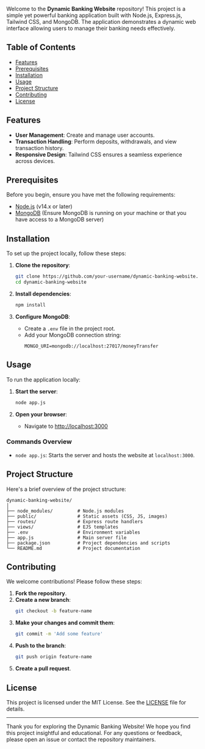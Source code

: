 Welcome to the **Dynamic Banking Website** repository! This project is a simple yet powerful banking application built with Node.js, Express.js, Tailwind CSS, and MongoDB. The application demonstrates a dynamic web interface allowing users to manage their banking needs effectively.

## Table of Contents
- [Features](#features)
- [Prerequisites](#prerequisites)
- [Installation](#installation)
- [Usage](#usage)
- [Project Structure](#project-structure)
- [Contributing](#contributing)
- [License](#license)

## Features
- **User Management**: Create and manage user accounts.
- **Transaction Handling**: Perform deposits, withdrawals, and view transaction history.
- **Responsive Design**: Tailwind CSS ensures a seamless experience across devices.

## Prerequisites
Before you begin, ensure you have met the following requirements:
- [Node.js](https://nodejs.org/) (v14.x or later)
- [MongoDB](https://www.mongodb.com/) (Ensure MongoDB is running on your machine or that you have access to a MongoDB server)

## Installation
To set up the project locally, follow these steps:

1. **Clone the repository**:
   ```bash
   git clone https://github.com/your-username/dynamic-banking-website.git
   cd dynamic-banking-website
   ```

2. **Install dependencies**:
   ```bash
   npm install
   ```

3. **Configure MongoDB**:
   - Create a `.env` file in the project root.
   - Add your MongoDB connection string:
     ```env
     MONGO_URI=mongodb://localhost:27017/moneyTransfer
     ```

## Usage
To run the application locally:

1. **Start the server**:
   ```bash
   node app.js
   ```

2. **Open your browser**:
   - Navigate to [http://localhost:3000](http://localhost:3000)

### Commands Overview
- `node app.js`: Starts the server and hosts the website at `localhost:3000`.

## Project Structure
Here's a brief overview of the project structure:

```
dynamic-banking-website/
│
├── node_modules/         # Node.js modules
├── public/               # Static assets (CSS, JS, images)
├── routes/               # Express route handlers
├── views/                # EJS templates
├── .env                  # Environment variables
├── app.js                # Main server file
├── package.json          # Project dependencies and scripts
└── README.md             # Project documentation
```

## Contributing
We welcome contributions! Please follow these steps:

1. **Fork the repository**.
2. **Create a new branch**:
   ```bash
   git checkout -b feature-name
   ```
3. **Make your changes and commit them**:
   ```bash
   git commit -m 'Add some feature'
   ```
4. **Push to the branch**:
   ```bash
   git push origin feature-name
   ```
5. **Create a pull request**.

## License
This project is licensed under the MIT License. See the [LICENSE](LICENSE) file for details.

---

Thank you for exploring the Dynamic Banking Website! We hope you find this project insightful and educational. For any questions or feedback, please open an issue or contact the repository maintainers.
